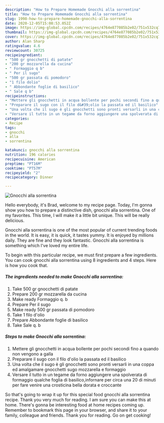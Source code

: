 ```yaml
---
description: "How to Prepare Homemade Gnocchi alla sorrentina"
title: "How to Prepare Homemade Gnocchi alla sorrentina"
slug: 1998-how-to-prepare-homemade-gnocchi-alla-sorrentina
date: 2020-12-05T15:08:53.052Z
image: https://img-global.cpcdn.com/recipes/4764e877085b2e02/751x532cq70/gnocchi-alla-sorrentina-recipe-main-photo.jpg
thumbnail: https://img-global.cpcdn.com/recipes/4764e877085b2e02/751x532cq70/gnocchi-alla-sorrentina-recipe-main-photo.jpg
cover: https://img-global.cpcdn.com/recipes/4764e877085b2e02/751x532cq70/gnocchi-alla-sorrentina-recipe-main-photo.jpg
author: Alan Sharp
ratingvalue: 4.6
reviewcount: 30725
recipeingredient:
- "500 gr gnocchetti di patate"
- "200 gr mozzarella da cucina"
- " Formaggio q b"
- " Per il sugo"
- "500 gr passata di pomodoro"
- "1 filo dolio"
- " Abbondante foglie di basilico"
- " Sale q b"
recipeinstructions:
- "Mettere gli gnocchetti in acqua bollente per pochi secondi fino a quando non vengono a galla"
- "Preparare il sugo con il filo d&#39;olio la passata ed il basilico"
- "Una volta che il sugo è gli gnocchetti sono pronti versarli in una coppa ed amalgamare gnocchetti sugo mozzarella e formaggio"
- "Versare il tutto in un tegame da forno aggiungere una spolverata di formaggio qualche foglia di basilico,infornare per circa una 20 di minuti per fare venire una crosticina bella dorata e croccante"
categories:
- Recipe
tags:
- gnocchi
- alla
- sorrentina

katakunci: gnocchi alla sorrentina 
nutrition: 196 calories
recipecuisine: American
preptime: "PT16M"
cooktime: "PT57M"
recipeyield: "2"
recipecategory: Dinner

---
```



![Gnocchi alla sorrentina](https://img-global.cpcdn.com/recipes/4764e877085b2e02/751x532cq70/gnocchi-alla-sorrentina-recipe-main-photo.jpg)

Hello everybody, it's Brad, welcome to my recipe page. Today, I'm gonna show you how to prepare a distinctive dish, gnocchi alla sorrentina. One of my favorites. This time, I will make it a little bit unique. This will be really delicious.



Gnocchi alla sorrentina is one of the most popular of current trending foods in the world. It is easy, it is quick, it tastes yummy. It is enjoyed by millions daily. They are fine and they look fantastic. Gnocchi alla sorrentina is something which I've loved my entire life.


To begin with this particular recipe, we must first prepare a few ingredients. You can cook gnocchi alla sorrentina using 8 ingredients and 4 steps. Here is how you cook that.

<!--inarticleads1-->

##### The ingredients needed to make Gnocchi alla sorrentina:

1. Take 500 gr gnocchetti di patate
1. Prepare 200 gr mozzarella da cucina
1. Make ready  Formaggio q. b
1. Prepare  Per il sugo
1. Make ready 500 gr passata di pomodoro
1. Take 1 filo d&#39;olio
1. Prepare  Abbondante foglie di basilico
1. Take  Sale q. b




<!--inarticleads2-->

##### Steps to make Gnocchi alla sorrentina:

1. Mettere gli gnocchetti in acqua bollente per pochi secondi fino a quando non vengono a galla
1. Preparare il sugo con il filo d&#39;olio la passata ed il basilico
1. Una volta che il sugo è gli gnocchetti sono pronti versarli in una coppa ed amalgamare gnocchetti sugo mozzarella e formaggio
1. Versare il tutto in un tegame da forno aggiungere una spolverata di formaggio qualche foglia di basilico,infornare per circa una 20 di minuti per fare venire una crosticina bella dorata e croccante




So that's going to wrap it up for this special food gnocchi alla sorrentina recipe. Thank you very much for reading. I am sure you can make this at home. There's gonna be interesting food at home recipes coming up. Remember to bookmark this page in your browser, and share it to your family, colleague and friends. Thank you for reading. Go on get cooking!
